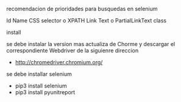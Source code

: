 recomendacion de prioridades para busquedas en selenium

Id
Name
CSS selector o XPATH
Link Text o PartialLinkText
class

install

se debe instalar la version mas actualiza de Chorme y descargar el correspondiente Webdriver de la siguienre direccion
- http://chromedriver.chromium.org/

se debe installar selenium
-  pip3 install selenium
-  pip3 install pyunitreport